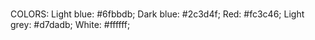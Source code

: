 ###
COLORS:
Light blue: #6fbbdb;
Dark blue: #2c3d4f;
Red: #fc3c46;
Light grey: #d7dadb;
White: #ffffff;
